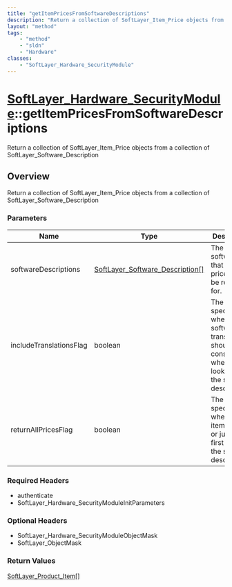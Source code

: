 ```yaml
---
title: "getItemPricesFromSoftwareDescriptions"
description: "Return a collection of SoftLayer_Item_Price objects from a collection of SoftLayer_Software_Description"
layout: "method"
tags:
    - "method"
    - "sldn"
    - "Hardware"
classes:
    - "SoftLayer_Hardware_SecurityModule"
---
```

# [SoftLayer_Hardware_SecurityModule](/reference/services/SoftLayer_Hardware_SecurityModule)::getItemPricesFromSoftwareDescriptions

Return a collection of SoftLayer_Item_Price objects from a collection of SoftLayer_Software_Description


## Overview 
Return a collection of SoftLayer_Item_Price objects from a collection of SoftLayer_Software_Description

### Parameters 
|Name | Type | Description |
| --- | --- | --- |
|softwareDescriptions| <a href='/reference/datatypes/SoftLayer_Software_Description'>SoftLayer_Software_Description[] </a>| The software that the item prices will be returned for.|
|includeTranslationsFlag| boolean| The flag to specify whether software translations should be considered when looking at the software descriptions.|
|returnAllPricesFlag| boolean| The flag to specify whether all item prices or just the first price for the software descriptions.|


### Required Headers
* authenticate
* SoftLayer_Hardware_SecurityModuleInitParameters

### Optional Headers
* SoftLayer_Hardware_SecurityModuleObjectMask
* SoftLayer_ObjectMask

### Return Values
<a href='/reference/datatypes/SoftLayer_Product_Item'>SoftLayer_Product_Item[] </a>

